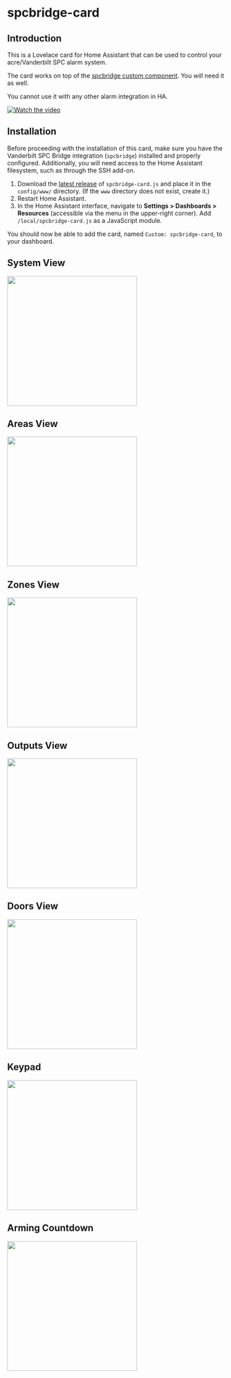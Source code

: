 # spcbridge-card
## Introduction
This is a Lovelace card for Home Assistant that can be used to control your acre/Vanderbilt SPC alarm system.

The card works on top of the [spcbridge custom component](https://github.com/Lundix-IT/spcbridge). You *will* need it as well.

You cannot use it with any other alarm integration in HA.

[![Watch the video](https://i9.ytimg.com/vi/QRNuylG4g1g/mqdefault.jpg?v=67485336&sqp=CIDcoboG&rs=AOn4CLDehC6EiebEdJ3hvWXk4p1lRtHmZA)](https://youtu.be/QRNuylG4g1g?si=S99BWHYj7kMYaOIM)


## Installation
Before proceeding with the installation of this card, make sure you have the Vanderbilt SPC Bridge integration (`spcbridge`) installed and properly configured. Additionally, you will need access to the Home Assistant filesystem, such as through the SSH add-on.

1. Download the <a href="https://github.com/Lundix-IT/spcbridge-card/releases">latest release</a> of `spcbridge-card.js` and place it in the `config/www/` directory. (If the `www` directory does not exist, create it.)
2. Restart Home Assistant.
3. In the Home Assistant interface, navigate to **Settings > Dashboards > Resources** (accessible via the menu in the upper-right corner). Add `/local/spcbridge-card.js` as a JavaScript module.

You should now be able to add the card, named `Custom: spcbridge-card`, to your dashboard.

## System View
<img src="https://github.com/Lundix-IT/spcbridge-card/blob/main/screenshots/spc-ha-system.png" width="300">

## Areas View
<img src="https://github.com/Lundix-IT/spcbridge-card/blob/main/screenshots/spc-ha-areas.png" width="300">

## Zones View
<img src="https://github.com/Lundix-IT/spcbridge-card/blob/main/screenshots/spc-ha-zones.png" width="300">

## Outputs View
<img src="https://github.com/Lundix-IT/spcbridge-card/blob/main/screenshots/spc-ha-outputs.png" width="300">

## Doors View
<img src="https://github.com/Lundix-IT/spcbridge-card/blob/main/screenshots/spc-ha-doors.png" width="300">

## Keypad
<img src="https://github.com/Lundix-IT/spcbridge-card/blob/main/screenshots/spc-ha-keypad.png" width="300">

## Arming Countdown
<img src="https://github.com/Lundix-IT/spcbridge-card/blob/main/screenshots/spc-ha-countdown.png" width="300">
